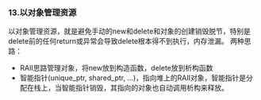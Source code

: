### 13.以对象管理资源
以对象管理资源，就是避免手动的new和delete和对象的创建销毁脱节，特别是delete前的任何return或异常会导致delete根本得不到执行，内存泄漏。
两种思路：
- RAII思路管理对象，将new放到构造函数，delete放到析构函数
- 智能指针(unique_ptr, shared_ptr, ...)，指向堆上的RAII对象，智能指针是分配在栈上，当智能指针销毁，其指向的对象也自动调用析构来释放。

